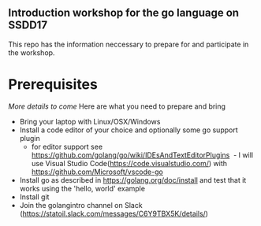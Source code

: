 ## Introduction workshop for the go language on SSDD17 
This repo has the information neccessary to prepare for and participate in the workshop. 
 
# Prerequisites
_More details to come_ 
Here are what you need to prepare and bring
- Bring your laptop with Linux/OSX/Windows
- Install a code editor of your choice and optionally some go support plugin 
  - for editor support see https://github.com/golang/go/wiki/IDEsAndTextEditorPlugins 
  - I will use Visual Studio Code(https://code.visualstudio.com/) with https://github.com/Microsoft/vscode-go 
- Install go as described in https://golang.org/doc/install and test that it works using the 'hello, world' example 
- Install git
- Join the golangintro channel on Slack (https://statoil.slack.com/messages/C6Y9TBX5K/details/) 
